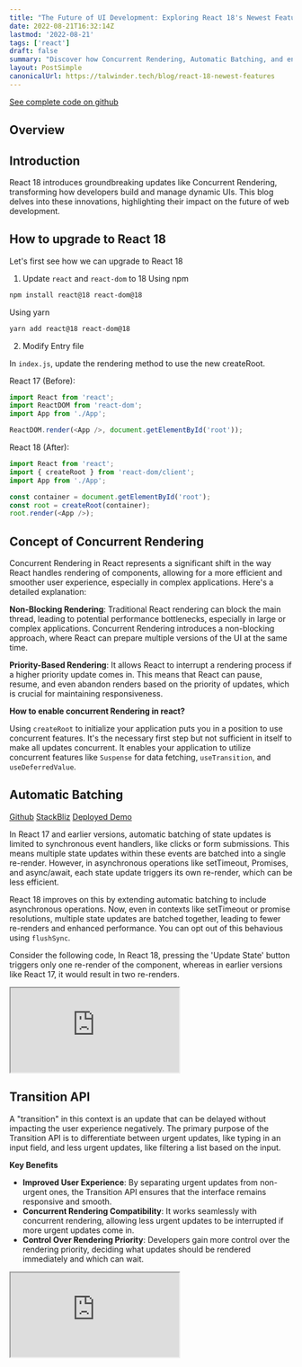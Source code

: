 ```yaml
---
title: "The Future of UI Development: Exploring React 18's Newest Features"
date: 2022-08-21T16:32:14Z
lastmod: '2022-08-21'
tags: ['react']
draft: false
summary: "Discover how Concurrent Rendering, Automatic Batching, and enhanced Suspense capabilities revolutionize UI design and performance, setting new standards in dynamic web applications."
layout: PostSimple
canonicalUrl: https://talwinder.tech/blog/react-18-newest-features
---
```


[See complete code on github](https://github.com/iamtalwinder/angular-ag-grid-state-persistence-blog)

## Overview

<TOCInline toc={props.toc} exclude="Overview" toHeading={2} />


## Introduction

React 18 introduces groundbreaking updates like Concurrent Rendering, transforming how developers build and manage dynamic UIs. This blog delves into these innovations, highlighting their impact on the future of web development.

## How to upgrade to React 18

Let's first see how we can upgrade to React 18

1. Update `react` and `react-dom` to 18
Using npm
```bash
npm install react@18 react-dom@18
```

Using yarn
```bash
yarn add react@18 react-dom@18
```

2. Modify Entry file

In `index.js`, update the rendering method to use the new createRoot.

React 17 (Before):

```js
import React from 'react';
import ReactDOM from 'react-dom';
import App from './App';

ReactDOM.render(<App />, document.getElementById('root'));
```

React 18 (After):

```js
import React from 'react';
import { createRoot } from 'react-dom/client';
import App from './App';

const container = document.getElementById('root');
const root = createRoot(container);
root.render(<App />);
```

## Concept of Concurrent Rendering

Concurrent Rendering in React represents a significant shift in the way React handles rendering of components, allowing for a more efficient and smoother user experience, especially in complex applications. Here's a detailed explanation:

**Non-Blocking Rendering**: Traditional React rendering can block the main thread, leading to potential performance bottlenecks, especially in large or complex applications. Concurrent Rendering introduces a non-blocking approach, where React can prepare multiple versions of the UI at the same time.

**Priority-Based Rendering**: It allows React to interrupt a rendering process if a higher priority update comes in. This means that React can pause, resume, and even abandon renders based on the priority of updates, which is crucial for maintaining responsiveness.


**How to enable concurrent Rendering in react?**

Using `createRoot` to initialize your application puts you in a position to use concurrent features. It's the necessary first step but not sufficient in itself to make all updates concurrent. It enables your application to utilize concurrent features like `Suspense` for data fetching, `useTransition`, and `useDeferredValue`.

## Automatic Batching

[Github](https://github.com/iamtalwinder/react-18-automatic-batching-demo)
[StackBliz](https://stackblitz.com/edit/stackblitz-starters-emnd5j?file=src%2FApp.tsx)
[Deployed Demo](https://stackblitz-starters-emnd5j.stackblitz.io/)

In React 17 and earlier versions, automatic batching of state updates is limited to synchronous event handlers, like clicks or form submissions. This means multiple state updates within these events are batched into a single re-render. However, in asynchronous operations like setTimeout, Promises, and async/await, each state update triggers its own re-render, which can be less efficient.

React 18 improves on this by extending automatic batching to include asynchronous operations. Now, even in contexts like setTimeout or promise resolutions, multiple state updates are batched together, leading to fewer re-renders and enhanced performance. You can opt out of this behavious using `flushSync`.


Consider the following code, In React 18, pressing the 'Update State' button triggers only one re-render of the component, whereas in earlier versions like React 17, it would result in two re-renders.

<iframe
  src="https://stackblitz.com/edit/stackblitz-starters-emnd5j?embed=1&file=src%2Fcomponents%2FTimeoutBatchingDemo.tsx"
  style={{ width: '100%', height: '500px', border: 'none', borderRadius: '4px', overflow: 'hidden' }}
  title="React Automatic Batching Demo"
  allow="accelerometer; ambient-light-sensor; camera; encrypted-media; geolocation; gyroscope; microphone; midi; payment; usb; vr; xr-spatial-tracking">
</iframe>

## Transition API

A "transition" in this context is an update that can be delayed without impacting the user experience negatively. The primary purpose of the Transition API is to differentiate between urgent updates, like typing in an input field, and less urgent updates, like filtering a list based on the input.

**Key Benefits**
- **Improved User Experience**: By separating urgent updates from non-urgent ones, the Transition API ensures that the interface remains responsive and smooth.
- **Concurrent Rendering Compatibility**: It works seamlessly with concurrent rendering, allowing less urgent updates to be interrupted if more urgent updates come in.
- **Control Over Rendering Priority**: Developers gain more control over the rendering priority, deciding what updates should be rendered immediately and which can wait.

<iframe
  src="https://stackblitz.com/edit/stackblitz-starters-gdsd1y?embed=1&file=src%2FApp.tsx&hideExplorer=1"
  style={{ width: '100%', height: '500px', border: 'none', borderRadius: '4px', overflow: 'hidden' }}
  title="React Transition API demo"
  allow="accelerometer; ambient-light-sensor; camera; encrypted-media; geolocation; gyroscope; microphone; midi; payment; usb; vr; xr-spatial-tracking">
</iframe>

